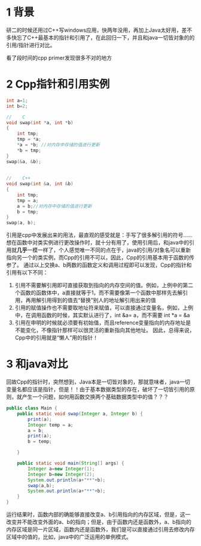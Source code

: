# 1 背景
研二的时候还用过C++写windows应用，快两年没用，再加上Java太好用，差不多快忘了C++最基本的指针和引用了，在此回归一下，并且和java一切皆对象的的引用/指针进行对比。

看了段时间的cpp primer发现很多不对的地方
# 2 Cpp指针和引用实例
```cpp
int a=1;
int b=2;

//    C
void swap(int *a, int *b)
{
    int tmp;
    tmp = *a;
    *a = *b; //对内存中存储的值进行更新
    *b = tmp;
}
swap(&a, &b);
 
 
//    C++
void swap(int &a, int &b)
{
    int tmp;
    tmp = a;
    a = b;//对内存中存储的值进行更新
    b = tmp;
}
swap(a, b);
```
引用是cpp中发展出来的用法，最直观的感受就是：手写了很多解引用的符号……想在函数中对类实例进行更改操作时，就十分有用了，使用引用后，和java中的引用就**几乎**一模一样了，个人感觉唯一不同的点在于，java的引用/对象名可以重新指向另一个的类实例，而Cpp的引用不可以，因此，Cpp的引用基本用于函数的传参了。
通过以上交换a、b两数的函数定义和调用过程即可以发现，Cpp的指针和引用有以下不同：
1. 引用不需要解引用即可直接获取到指向的内存空间的值。例如，上例中的第二个函数的函数体中，a直接就等于1，而不需要像第一个函数中那样先去解引用，再用解引用得到的值去“替换”别人的地址解引用出来的值
2. 引用的赋值操作也不需要取地址符来赋值，可以直接通过变量名，例如，上例中，在调用函数的时候，其实默认进行了，int &a= a，而不需要 int *a = &a
3. 引用在申明的时候就必须要有初始值，而且reference变量指向的内存地址是不能变化，不像指针那样可以很灵活的重新指向其他地址。
因此，总得来说，Cpp中的引用就是“懒人”用的指针！
# 3 和java对比
回故Cpp的指针时，突然想到，Java本是一切皆对象的，那就意味者，java一切变量名都应该是指针，但是！！由于基本数据类型的存在，破坏了一切皆引用的原则，就产生一个问题，如何用函数交换两个基础数据类型中的值？？？
```java
public class Main {
    public static void swap(Integer a, Integer b) {
		print(a);
        Integer temp = a;
        a = b;
        print(a);
        b = temp;

    }

    public static void main(String[] args) {
        Integer a=new Integer(1);
        Integer b=new Integer(2);
        System.out.println(a+"**"+b);
        swap(a,b);
        System.out.println(a+"**"+b);
    }
}
```
运行结果时，函数内部的确能够直接改变a、b引用指向的内存区域，但是，这一改变并不能改变外面的a、b的指向；但是，由于函数内还是函数外，a、b指向的内存区域是同一片区域，函数内还是函数外，我们是可以直接通过引用去修改内存区域中的值的，比如，java中的广泛运用的单例模式。
